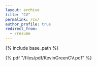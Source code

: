 ```yaml
---
layout: archive
title: "CV"
permalink: /cv/
author_profile: true
redirect_from:
  - /resume
---
```


{% include base_path %}

{% pdf "/files/pdf/KevinGreenCV.pdf" %}
